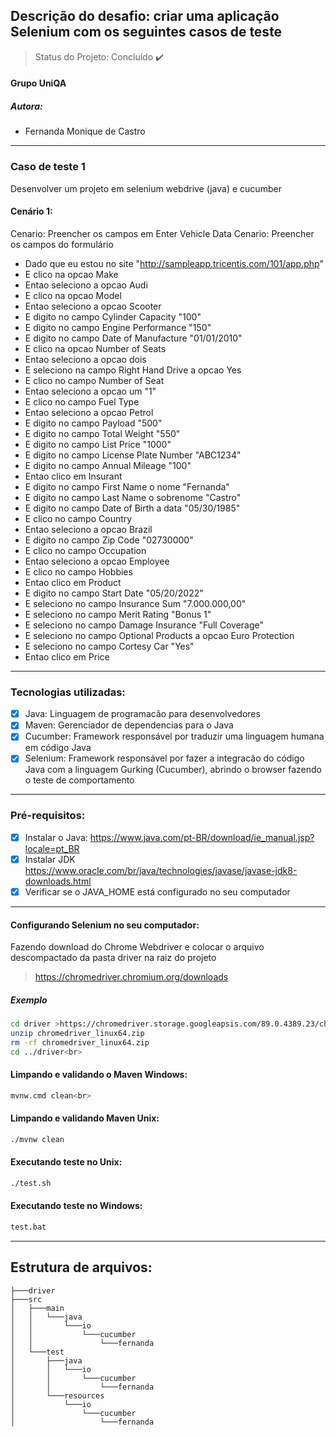 ## Descrição do desafio: criar uma aplicação Selenium com os seguintes casos de teste<br>

> Status do Projeto: Concluído :heavy_check_mark:<br>

#### Grupo UniQA<br>
##### Autora:<br>

- Fernanda Monique de Castro<br>
---------------------------------------------------------------------------
### Caso de teste 1<br>
Desenvolver um projeto em selenium webdrive (java) e cucumber
<br>

#### Cenário 1:<br>
Cenario: Preencher os campos em Enter Vehicle Data
Cenario: Preencher os campos do formulário
   - Dado que eu estou no site "http://sampleapp.tricentis.com/101/app.php"
   - E clico na opcao Make
   - Entao seleciono a opcao Audi
   - E clico na opcao Model
   - Entao seleciono a opcao Scooter
   - E digito no campo Cylinder Capacity "100"
   - E digito no campo Engine Performance "150"
   - E digito no campo Date of Manufacture "01/01/2010"
   - E clico na opcao Number of Seats
   - Entao seleciono a opcao dois
   - E seleciono na campo Right Hand Drive a opcao Yes
   - E clico no campo Number of Seat
   - Entao seleciono a opcao um "1"
   - E clico no campo Fuel Type
   - Entao seleciono a opcao Petrol
   - E digito no campo Payload "500" 
   - E digito no campo Total Weight "550"  
   - E digito no campo List Price "1000"
   - E digito no campo License Plate Number "ABC1234"
   - E digito no campo Annual Mileage "100"
   - Entao clico em Insurant
   - E digito no campo First Name o nome "Fernanda"
   - E digito  no campo Last Name o sobrenome "Castro"
   - E digito no campo Date of Birth a data "05/30/1985"
   - E clico no campo Country
   - Entao seleciono a opcao Brazil
   - E digito no campo Zip Code "02730000"
   - E clico no campo Occupation
   - Entao seleciono a opcao Employee
   - E clico no campo Hobbies
   - Entao clico em Product    
   - E digito no campo Start Date "05/20/2022"
   - E seleciono no campo Insurance Sum "7.000.000,00"
   - E seleciono no campo Merit Rating "Bonus 1"
   - E seleciono no campo Damage Insurance "Full Coverage"
   - E seleciono no campo Optional Products a opcao Euro Protection
   - E seleciono no campo Cortesy Car "Yes"
   - Entao clico em Price
---------------------------------------------------------------------------      
### Tecnologias utilizadas:<br>

   - [x] Java: Linguagem de programacão para desenvolvedores<br>
   - [x] Maven: Gerenciador de dependencias para o Java<br>
   - [x] Cucumber: Framework responsável por traduzir uma linguagem humana em código Java<br>
   - [x] Selenium: Framework responsável por fazer a integracão do código Java com a linguagem Gurking (Cucumber), abrindo o browser fazendo o teste de comportamento<br>
---------------------------------------------------------------------------
### Pré-requisitos:<br>

   - [x] Instalar o Java: https://www.java.com/pt-BR/download/ie_manual.jsp?locale=pt_BR<br>
   - [x] Instalar JDK https://www.oracle.com/br/java/technologies/javase/javase-jdk8-downloads.html<br>
   - [x] Verificar se o JAVA_HOME está configurado no seu computador<br>
---------------------------------------------------------------------------
#### Configurando Selenium no seu computador:<br>
Fazendo download do Chrome Webdriver e colocar o arquivo descompactado da pasta driver na raiz do projeto<br>
>https://chromedriver.chromium.org/downloads<br>
##### Exemplo<br>

```bash
cd driver >https://chromedriver.storage.googleapsis.com/89.0.4389.23/chrome_1inux64.zip
unzip chromedriver_linux64.zip
rm -rf chromedriver_linux64.zip
cd ../driver<br>
```

#### Limpando e validando o Maven Windows:
```bash
mvnw.cmd clean<br>
```

#### Limpando e validando Maven Unix:
```bash
./mvnw clean
```

#### Executando teste no Unix:
```bash
./test.sh
```
#### Executando teste no Windows:
```bash
test.bat
```
---------------------------------------------------------------------------
## Estrutura de arquivos:
```
├───driver
├───src
│   ├───main
│   │   └───java
│   │       └───io
│   │           └───cucumber
│   │               └───fernanda
│   └───test
│       ├───java
│       │   └───io
│       │       └───cucumber
│       │           └───fernanda
│       └───resources
│           └───io
│               └───cucumber
│                   └───fernanda
   
```


